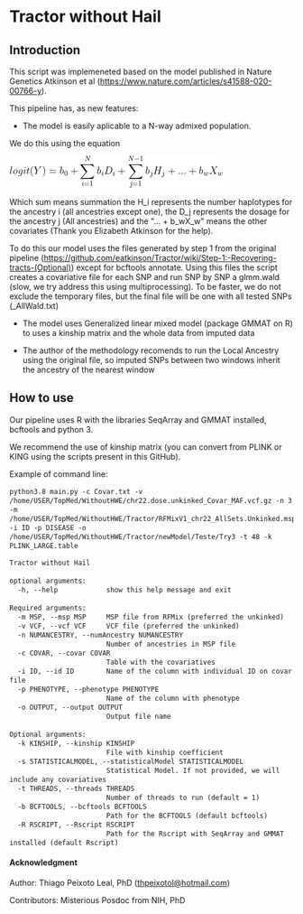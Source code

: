 # Tractor without Hail

## Introduction

This script was implemeneted based on the model published in Nature Genetics Atkinson et al (https://www.nature.com/articles/s41588-020-00766-y). 

This pipeline has, as new features: 

- The model is easily aplicable to a N-way admixed population. 

We do this using the equation

![Equation](./Equations/CodeCogsEqn.png)

Which sum means summation the H_i represents the number haplotypes for the ancestry i (all ancestries except one), the D_j represents the dosage for the ancestry j (All ancestries) and the "... + b_wX_w" means the other covariates  (Thank you Elizabeth Atkinson for the help).

To do this our model uses the files generated by step 1 from the original pipeline (https://github.com/eatkinson/Tractor/wiki/Step-1:-Recovering-tracts-(Optional)) except for bcftools annotate. Using this files the script creates a covariative file for each SNP and run SNP by SNP a glmm.wald (slow, we try address this using multiprocessing). To be faster, we do not exclude the temporary files, but the final file will be one with all tested SNPs (<outputPrefix>_AllWald.txt)

- The model uses Generalized linear mixed model (package GMMAT on R) to uses a kinship matrix and the whole data from imputed data

- The author of the methodology recomends to run the Local Ancestry using the original file, so imputed SNPs between two windows inherit the ancestry of the nearest window


## How to use

Our pipeline uses R with the libraries SeqArray and GMMAT installed, bcftools and python 3.

We recommend the use of kinship matrix (you can convert from PLINK or KING using the scripts present in this GitHub).

Example of command line:

```
python3.8 main.py -c Covar.txt -v /home/USER/TopMed/WithoutHWE/chr22.dose.unkinked_Covar_MAF.vcf.gz -n 3 -m /home/USER/TopMed/WithoutHWE/Tractor/RFMixV1_chr22_AllSets.Unkinked.msp.tsv -i ID -p DISEASE -o /home/USER/TopMed/WithoutHWE/Tractor/newModel/Teste/Try3 -t 48 -k PLINK_LARGE.table
```

```
Tractor without Hail

optional arguments:
  -h, --help            show this help message and exit

Required arguments:
  -m MSP, --msp MSP     MSP file from RFMix (preferred the unkinked)
  -v VCF, --vcf VCF     VCF file (preferred the unkinked)
  -n NUMANCESTRY, --numAncestry NUMANCESTRY
                        Number of ancestries in MSP file
  -c COVAR, --covar COVAR
                        Table with the covariatives
  -i ID, --id ID        Name of the column with individual ID on covar file
  -p PHENOTYPE, --phenotype PHENOTYPE
                        Name of the column with phenotype
  -o OUTPUT, --output OUTPUT
                        Output file name

Optional arguments:
  -k KINSHIP, --kinship KINSHIP
                        File with kinship coefficient
  -s STATISTICALMODEL, --statisticalModel STATISTICALMODEL
                        Statistical Model. If not provided, we will include any covariatives
  -t THREADS, --threads THREADS
                        Number of threads to run (default = 1)
  -b BCFTOOLS, --bcftools BCFTOOLS
                        Path for the BCFTOOLS (default bcftools)
  -R RSCRIPT, --Rscript RSCRIPT
                        Path for the Rscript with SeqArray and GMMAT installed (default Rscript)
```

 #### Acknowledgment
  
Author: Thiago Peixoto Leal, PhD (thpeixotol@hotmail.com)

Contributors: Misterious Posdoc from NIH, PhD
